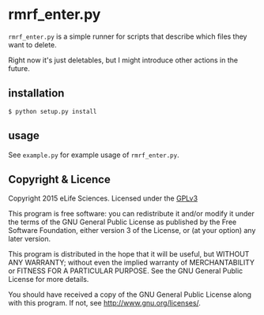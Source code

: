 # rmrf_enter.py

`rmrf_enter.py` is a simple runner for scripts that describe which files they 
want to delete. 

Right now it's just deletables, but I might introduce other actions in the 
future.

## installation

    $ python setup.py install

## usage

See `example.py` for example usage of `rmrf_enter.py`.

## Copyright & Licence

Copyright 2015 eLife Sciences. Licensed under the [GPLv3](gpl.txt)

This program is free software: you can redistribute it and/or modify
it under the terms of the GNU General Public License as published by
the Free Software Foundation, either version 3 of the License, or
(at your option) any later version.

This program is distributed in the hope that it will be useful,
but WITHOUT ANY WARRANTY; without even the implied warranty of
MERCHANTABILITY or FITNESS FOR A PARTICULAR PURPOSE.  See the
GNU General Public License for more details.

You should have received a copy of the GNU General Public License
along with this program.  If not, see <http://www.gnu.org/licenses/>.

